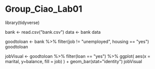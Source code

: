 # Group_Ciao_Lab01
library(tidyverse)

bank <- read.csv("bank.csv")
data <- bank
data

goodtoloan <- bank %>% 
  filter(job != "unemployed", housing == "yes")
goodtoloan

jobVisual <- goodtoloan %>% 
  filter(loan == "yes") %>%
  ggplot( aes(x = marital, y=balance, fill = job) ) + 
  geom_bar(stat="identity") 
jobVisual


